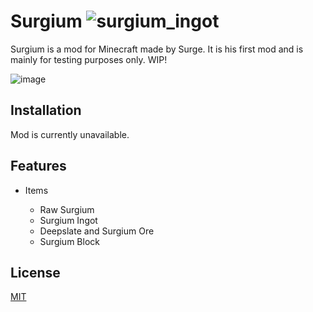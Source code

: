 # Surgium ![surgium_ingot](https://user-images.githubusercontent.com/105498056/209942154-2a121e7d-c355-41fd-a382-ec890521b557.png)

Surgium is a mod for Minecraft made by Surge. It is his first mod and is mainly for testing purposes only. WIP!

![image](https://user-images.githubusercontent.com/105498056/209942412-78dd4bb3-4538-435d-b14f-a82fa0ea03cf.png)





## Installation

Mod is currently unavailable.

## Features

 * Items
    
     * Raw Surgium 
     * Surgium Ingot
     * Deepslate and Surgium Ore
     * Surgium Block

## License

[MIT](https://choosealicense.com/licenses/mit/)
